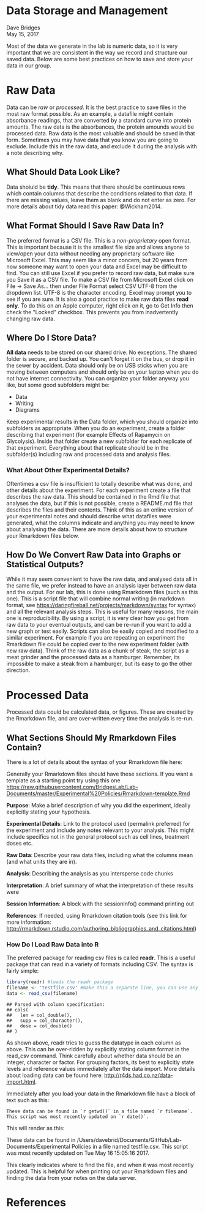 # Data Storage and Management
Dave Bridges  
May 15, 2017  




Most of the data we generate in the lab is numeric data, so it is very important that we are consistent in the way we record and structure our saved data.
Below are some best practices on how to save and store your data in our group.

# Raw Data

Data can be *raw* or *processed*.  It is the best practice to save files in the most raw format possible.  As an example, a datafile might contain absorbance readings, that are converted by a standard curve into protein amounts.  The raw data is the absorbances, the protein amounds would be processed data.  Raw data is the most valuable and should be saved in that form.  Sometimes you may have data that you know you are going to exclude.  Include this in the raw data, and exclude it during the analysis with a note describing why.

## What Should Data Look Like?

Data shoiuld be **tidy**.  This means that there should be continuous rows which contain columns that describe the conditions related to that data.  If there are missing values, leave them as blank and do not enter as zero.  For more details about tidy data read this paper: @Wickham2014.  

## What Format Should I Save Raw Data In?

The preferred format is a CSV file.  This is a *non-proprietary* open format.  This is important because it is the smallest file size and allows anyone to view/open your data without needing any proprietary software like Microsoft Excel.  This may seem like a minor concern, but 20 years from now someone may want to open your data and Excel may be difficult to find.  You can still use Excel if you prefer to record raw data, but make sure you Save it as a CSV file.  To make a CSV file from Microsoft Excel click on File -> Save As... then under File Format select CSV UTF-8 from the dropdown list.  UTF-8 is the character encoding.  Excel may prompt you to see if you are sure.  It is also a good practice to make raw data files **read only**.  To do this on an Apple computer, right click on it, go to Get Info then check the "Locked" checkbox.  This prevents you from inadvertently changing raw data.

## Where Do I Store Data?

**All data** needs to be stored on our shared drive.  No exceptions.  The shared folder is secure, and backed up.  You can't forget it on the bus, or drop it in the sewer by accident.  Data should only be on USB sticks when you are moving between computers and should only be on your laptop when you do not have internet connectivity.  You can organize your folder anyway you like, but some good subfolders might be:

* Data
* Writing
* Diagrams

Keep experimental results in the Data folder, which you should organize into subfolders as appropriate.  When you do an experiment, create a folder describing that experiment (for example Effects of Rapamycin on Glycolysis).  Inside that folder create a new subfolder for each replicate of that experiment.  Everything about that replicate should be in the subfolder(s) including raw and processed data and analysis files.

### What About Other Experimental Details?

Oftentimes a csv file is insufficient to totally describe what was done, and other details about the experiment.  For each experiment create a file that describes the raw data.  This should be contained in the  Rmd file that analyses the data, but if this is not possible, create a README.md file that describes the files and their contents.  Think of this as an online version of your experimental notes and should describe what datafiles were generated, what the columns indicate and anything you may need to know about analysing the data. There are more details about how to structure your Rmarkdown files below.

## How Do We Convert Raw Data into Graphs or Statistical Outputs?

While it may seem convenient to have the raw data, and analysed data all in the same file, we prefer instead to have an analysis layer between raw data and the output.  For our lab, this is done using Rmarkdown files (such as this one).  This is a script file that will combine normal writing (in markdown format, see https://daringfireball.net/projects/markdown/syntax for syntax) and all the relevant analysis steps.  This is useful for many reasons, the main one is reproducibility.  By using a script, it is very clear how you get from raw data to your eventual outputs, and can be re-run if you want to add a new graph or test easily.  Scripts can also be easily copied and modified to a similar experiment.  For example if you are repeating an experiment the Rmarkdown file could be copied over to the new experiment folder (with new raw data).  Think of the raw data as a chunk of steak, the script as a meat grinder and the processed data as a hamburger.  Remember, its impossible to make a steak from a hamburger, but its easy to go the other direction.

# Processed Data

Processed data could be calculated data, or figures.  These are created by the Rmarkdown file, and are over-written every time the analysis is re-run.

## What Sections Should My Rmarkdown Files Contain?

There is a lot of details about the syntax of your Rmarkdown file here: 

Generally your Rmarkdown files should have these sections.  If you want a template as a starting point try using this one https://raw.githubusercontent.com/BridgesLab/Lab-Documents/master/Experimental%20Policies/Rmarkdown-template.Rmd

**Purpose**: Make a brief description of why you did the experiment, ideally explicitly stating your hypothesis.

**Experimental Details**: Link to the protocol used (permalink preferred) for the experiment and include any notes relevant to your analysis.  This might include specifics not in the general protocol such as cell lines, treatment doses etc.

**Raw Data**: Describe your raw data files, including what the columns mean (and what units they are in).

**Analysis**: Describing the analysis as you intersperse code chunks

**Interpretation**: A brief summary of what the interpretation of these results were

**Session Information**: A block with the sessionInfo() command printing out 

**References**: If needed, using Rmarkdown citation tools (see this link for more information: http://rmarkdown.rstudio.com/authoring_bibliographies_and_citations.html)

### How Do I Load Raw Data into R

The preferred package for reading csv files is called **readr**.  This is a useful package that can read in a variety of formats including CSV.  The syntax is fairly simple:


```r
library(readr) #loads the readr package
filename <- 'testfile.csv' #make this a separate line, you can use any variable you want
data <- read_csv(filename)
```

```
## Parsed with column specification:
## cols(
##   len = col_double(),
##   supp = col_character(),
##   dose = col_double()
## )
```

As shown above, readr tries to guess the datatype in each column as above.  This can be over-ridden by explicitly stating column format in the read_csv command.  Think carefully about whether data should be an integer, character or factor.  For grouping factors, its best to explicitly state levels and reference values immediately after the data import.  More details about loading data can be found here: http://r4ds.had.co.nz/data-import.html.

Immediately after you load your data in the Rmarkdown file have a block of text such as this:


```eval
These data can be found in `r getwd()` in a file named `r filename`.  This script was most recently updated on `r date()`.
```

This will render as this:

These data can be found in /Users/davebrid/Documents/GitHub/Lab-Documents/Experimental Policies in a file named testfile.csv.  This script was most recently updated on Tue May 16 15:05:16 2017.

This clearly indicates where to find the file, and when it was most recently updated.  This is helpful for when printing out your Rmarkdown files and finding the data from your notes on the data server.

# References


